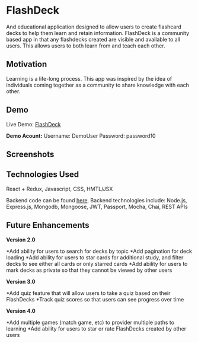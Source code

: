 # FlashDeck
And educational application designed to allow users to create flashcard decks to help them learn and retain information.  FlashDeck is a community based app in that any flashdecks created are visible and available to all users.  This allows users to both learn from and teach each other.

## Motivation
Learning is a life-long process.  This app was inspired by the idea of individuals coming together as a community to share knowledge with each other.

## Demo
Live Demo:  [FlashDeck](https://enigmatic-everglades-87317.herokuapp.com/)

**Demo Acount:**
Username: DemoUser
Password: password10

## Screenshots

## Technologies Used
React + Redux, Javascript, CSS, HMTL/JSX

Backend code can be found [here](https://github.com/eswoodard/flashdeck-api).  Backend technologies include:  Node.js, Express.js, Mongodb, Mongoose, JWT, Passport, Mocha, Chai, REST APIs

## Future Enhancements

**Version 2.0**

  *Add ability for users to search for decks by topic
  *Add pagination for deck loading
  *Add ability for users to star cards for additional study, and filter decks to see either all cards or only starred cards
  *Add ability for users to mark decks as private so that they cannot be viewed by other users
  
**Version 3.0**
 
  *Add quiz feature that will allow users to take a quiz based on their FlashDecks
  *Track quiz scores so that users can see progress over time
  
**Version 4.0**
  
   *Add multiple games (match game, etc) to provider multiple paths to learning
   *Add ability for users to star or rate FlashDecks created by other users

